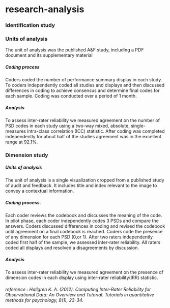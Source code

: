 # research-analysis 
### Identification study
### Units of analysis
The unit of analysis was the published A&F study, including a PDF document and its supplementary material
##### Coding process
Coders coded the number of performance summary display in each study. To coders independently coded all studies and displays and then discussed differences in coding to achieve consensus and determine final codes for each sample. Coding was conducted over a period of 1 month.
##### Analysis
To assess inter-rater reliability we measured agreement on the number of PSD codes in each study using a two-way mixed, absolute, single-measures intra-class correlation (ICC) statistic. After coding was completed independently for about half of the studies agreement was in the excellent range at 92.1%.


### Dimension study
##### Units of analysis
The unit of analysis is a single visualization cropped from a published study of audit and feedback. It includes title and index relevant to the image to convey a contextual information.
##### Coding process.
Each coder reviews the codebook and discusses the meaning of the code. In pilot phase, each coder independently codes 3 PSDs and compare the answers. Coders discussed differences in coding and revised the codebook until agreement on a final codebook is reached. Coders code the presence of any dimension for each PSD (0,or 1). After two raters independently coded first half of the sample, we assessed inter-rater reliability. All raters coded all displays and resolved a disagreements by discussion.
##### Analysis
To assess inter-rater reliability we measured agreement on the presence of dimension codes in each display using inter-rater reliability(IRR) statistic.




###### reference : Hallgren K. A. (2012). Computing Inter-Rater Reliability for Observational Data: An Overview and Tutorial. Tutorials in quantitative methods for psychology, 8(1), 23-34.


